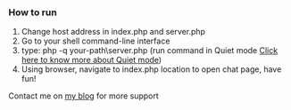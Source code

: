 ### How to run

1. Change host address in index.php and server.php
2. Go to your shell command-line interface
3. type: 
	php -q your-path\server.php (run command in Quiet mode [Click here to know more about Quiet mode](https://stackoverflow.com/questions/5777792/what-does-it-mean-to-run-php-in-quiet-mode))
4. Using browser, navigate to index.php location to open chat page, have fun!

Contact me on [my blog](http://hessam.binshops.com) for more support 